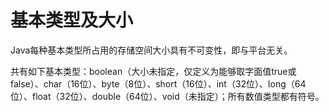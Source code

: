 # 基本类型及大小

Java每种基本类型所占用的存储空间大小具有不可变性，即与平台无关。

共有如下基本类型：boolean（大小未指定，仅定义为能够取字面值true或false）、char（16位）、byte（8位）、short（16位）、int（32位）、long（64位）、float（32位）、double（64位）、void（未指定）；所有数值类型都有符号。